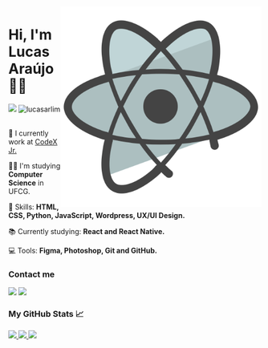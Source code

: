<img src="react_img.png" width="400px" align="right" alt="React"/>

<h1 align="left">Hi, I'm Lucas Araújo 👋🏽</h1>

<div> 
 <img src="https://img.shields.io/github/followers/lucasarlim?label=Seguir&style=social"/>
 <img src="https://komarev.com/ghpvc/?username=lucasarlim" alt="lucasarlim" />
</div>

<br>


<p align="left">💼 I currently work at <a href="https://codexjr.com.br" target="_blank">CodeX Jr.</a></p>
<p align=left> 👨‍💻 I'm studying <strong>Computer Science</strong> in UFCG.</p>
<p align="left">🚀 Skills: <strong>HTML, CSS, Python, JavaScript, Wordpress, UX/UI Design.</strong></p>
<p align="left">📚 Currently studying: <strong>React and React Native.</strong></p>
<p align="left">💻 Tools: <strong>Figma, Photoshop, Git and GitHub.</strong></p>

 <!-- Contacts -->
<h3 align="left">Contact me</h3>

<p align="left">
  <a href="https://www.linkedin.com/in/lucasarl1m" target="_blank" alt="LinkedIn"><img src="https://img.shields.io/badge/-LinkedIn-blue?style=flat-square&logo=Linkedin&logoColor=white&link=https://www.linkedin.com/in/lucasarl1m"></a>  
  <a href="mailto:lucas.araujo.lima@ccc.ufcg.edu.br" alt="Email"><img src="https://img.shields.io/badge/-Gmail-c14438?style=flat-square&logo=Gmail&logoColor=white&link=mailto:lucas.araujo.lima@ccc.ufcg.edu.br"></a>  
  </p>
</p>

<!-- GitHub Stats -->
<h3 align="left">My GitHub Stats 📈</h3>
 <div>
  <a href="https://github.com/lucasarlim">
  <img height="170em" src="https://github-readme-stats.vercel.app/api?username=lucasarlim&show_icons=true&theme=tokyonight&include_all_commits=true&count_private=true"/>
  <img height="170em" src="https://github-readme-stats.vercel.app/api/top-langs/?username=lucasarlim&layout=compact&langs_count=16&theme=tokyonight"/>
  <img height="170em" src="https://github-readme-streak-stats.herokuapp.com/?user=lucasarlim&theme=tokyonight"/>
</div>




